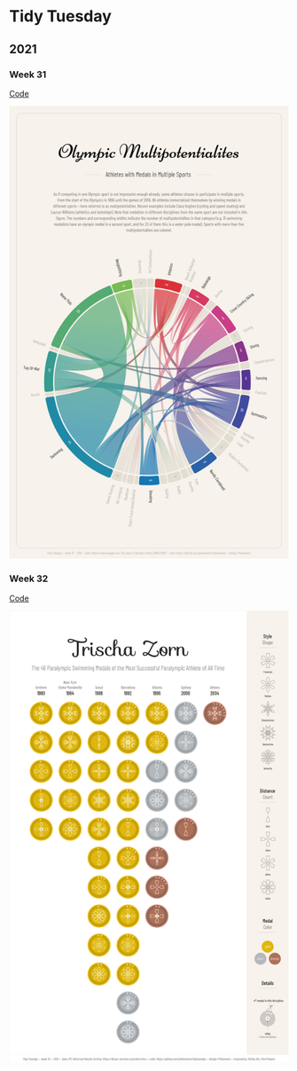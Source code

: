 # Tidy Tuesday
## 2021
### Week 31

[Code](https://philomenix.github.io/tidytuesday/code/2021_31/index.html)

![Week 31 2021](./result/2021_31.png)

### Week 32

[Code](https://philomenix.github.io/tidytuesday/code/2021_32/index.html)

![Week 32 2021](./result/2021_32.png)